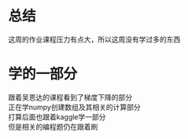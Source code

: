 # 总结  
这周的作业课程压力有点大，所以这周没有学过多的东西
# 学的一部分  
跟着吴恩达的课程看到了梯度下降的部分  
正在学numpy创建数组及其相关的计算部分  
打算后面也跟着kaggle学一部分  
但是相关的编程题仍在跟着刷  
